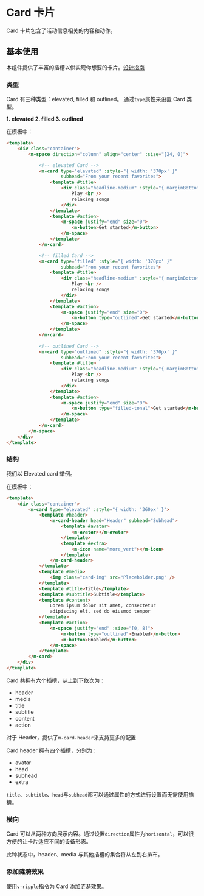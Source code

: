 # Card 卡片

Card 卡片包含了活动信息相关的内容和动作。

<ClientOnly>
<card-demo></card-demo>
</ClientOnly>

## 基本使用

本组件提供了丰富的插槽以供实现你想要的卡片。[设计指南](https://m3.material.io/components/cards/guidelines)

### 类型

Card 有三种类型：elevated, filled 和 outlined。
通过`type`属性来设置 Card 类型。

<ClientOnly>
<card-type></card-type>
</ClientOnly>

**1. elevated  2. filled  3. outlined**

在模板中：
```html
<template>
    <div class="container">
        <m-space direction="column" align="center" :size="[24, 0]">

            <!-- elevated Card -->
            <m-card type="elevated" :style="{ width: '370px' }" 
                    subhead="From your recent favorites">
                <template #title>
                    <div class="headline-medium" :style="{ marginBottom: '8px' }">
                        Play <br />
                        relaxing songs
                    </div>
                </template>
                <template #action>
                    <m-space justify="end" size="0">
                        <m-button>Get started</m-button>
                    </m-space>
                </template>
            </m-card>

            <!-- filled Card -->
            <m-card type="filled" :style="{ width: '370px' }" 
                    subhead="From your recent favorites">
                <template #title>
                    <div class="headline-medium" :style="{ marginBottom: '8px' }">
                        Play <br />
                        relaxing songs
                    </div>
                </template>
                <template #action>
                    <m-space justify="end" size="0">
                        <m-button type="outlined">Get started</m-button>
                    </m-space>
                </template>
            </m-card>
            
            <!-- outlined Card -->
            <m-card type="outlined" :style="{ width: '370px' }" 
                    subhead="From your recent favorites">
                <template #title>
                    <div class="headline-medium" :style="{ marginBottom: '8px' }">
                        Play <br />
                        relaxing songs
                    </div>
                </template>
                <template #action>
                    <m-space justify="end" size="0">
                        <m-button type="filled-tonal">Get started</m-button>
                    </m-space>
                </template>
            </m-card>
        </m-space>
    </div>
</template>
```

### 结构

我们以 Elevated card 举例。

<ClientOnly>
<card-use></card-use>
</ClientOnly>

在模板中：

```html
<template>
    <div class="container">
        <m-card type="elevated" :style="{ width: '360px' }">
            <template #header>
                <m-card-header head="Header" subhead="Subhead">
                    <template #avatar>
                        <m-avatar></m-avatar>
                    </template>
                    <template #extra>
                        <m-icon name="more_vert"></m-icon>
                    </template>
                </m-card-header>
            </template>
            <template #media>
                <img class="card-img" src="Placeholder.png" />
            </template>
            <template #title>Title</template>
            <template #subtitle>Subtitle</template>
            <template #content>
                Lorem ipsum dolor sit amet, consectetur 
                adipiscing elt, sed do eiusmod tempor
            </template>
            <template #action>
                <m-space justify="end" :size="[0, 8]">
                    <m-button type="outlined">Enabled</m-button>
                    <m-button>Enabled</m-button>
                </m-space>
            </template>
        </m-card>
    </div>
</template>
```

Card 共拥有六个插槽，从上到下依次为：
- header
- media
- title
- subtitle
- content
- action

对于 Header，提供了`m-card-header`来支持更多的配置

Card header 拥有四个插槽，分别为：
- avatar
- head
- subhead
- extra

`title`、`subtitle`、`head`与`subhead`都可以通过属性的方式进行设置而无需使用插槽。

### 横向

Card 可以从两种方向展示内容。通过设置`direction`属性为`horizontal`，可以很方便的让卡片适应不同的设备形态。

此种状态中，header、media 与其他插槽的集合将从左到右排布。

<ClientOnly>
<card-direction></card-direction>
</ClientOnly>

### 添加涟漪效果

使用`v-ripple`指令为 Card 添加涟漪效果。

<ClientOnly>
<card-ripple></card-ripple>
</ClientOnly>